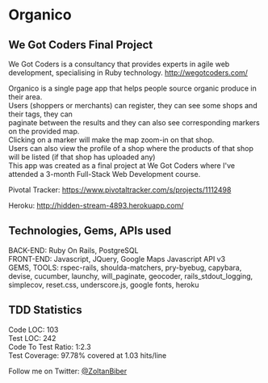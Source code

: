 # Organico

## We Got Coders Final Project 
We Got Coders is a consultancy that provides experts in agile web development, specialising in Ruby technology.
http://wegotcoders.com/

Organico is a single page app that helps people source organic produce in their area.  
Users (shoppers or merchants) can register, they can see some shops and their tags, they can   
paginate between the results and they can also see corresponding markers on the provided map.   
Clicking on a marker will make the map zoom-in on that shop.  
Users can also view the profile of a shop where the products of that shop will be listed (if that shop has uploaded any)   
This app was created as a final project at We Got Coders where I've attended a 3-month Full-Stack Web Development course.  

Pivotal Tracker: https://www.pivotaltracker.com/s/projects/1112498

Heroku: http://hidden-stream-4893.herokuapp.com/

## Technologies, Gems, APIs used

BACK-END: Ruby On Rails, PostgreSQL    
FRONT-END: Javascript, JQuery, Google Maps Javascript API v3     
GEMS, TOOLS: rspec-rails, shoulda-matchers, pry-byebug, capybara, devise, cucumber, launchy, will_paginate, geocoder, rails_stdout_logging, simplecov, reset.css, underscore.js, google fonts, heroku

## TDD Statistics

Code LOC: 103  
Test LOC: 242  
Code To Test Ratio: 1:2.3  
Test Coverage: 97.78% covered at 1.03 hits/line  
  
Follow me on Twitter: [@ZoltanBiber](https://twitter.com/ZoltanBiber)



